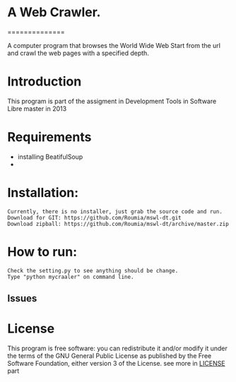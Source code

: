 # A Web Crawler.
 ==============

   
A computer program that browses the World Wide Web Start from the url and crawl the web pages with a specified depth.


Introduction
=============
 This program is  part of the assigment in  Development Tools  in Software Libre  master  in 2013

Requirements
=============
 * installing  BeatifulSoup 
 *

 Installation:
 =============

    Currently, there is no installer, just grab the source code and run.
    Download for GIT: https://github.com/Roumia/mswl-dt.git
    Download zipball: https://github.com/Roumia/mswl-dt/archive/master.zip

How to run:
===========

    Check the setting.py to see anything should be change.
    Type "python mycraaler" on command line.

  
Issues
-------

License
========

  This program is free software: you can redistribute it and/or modify
    it under the terms of the GNU General Public License as published by
    the Free Software Foundation, either version 3 of the License.
    see more in [LICENSE](https://github.com/Roumia/mswl-dt/blob/master/LICENSE) part


